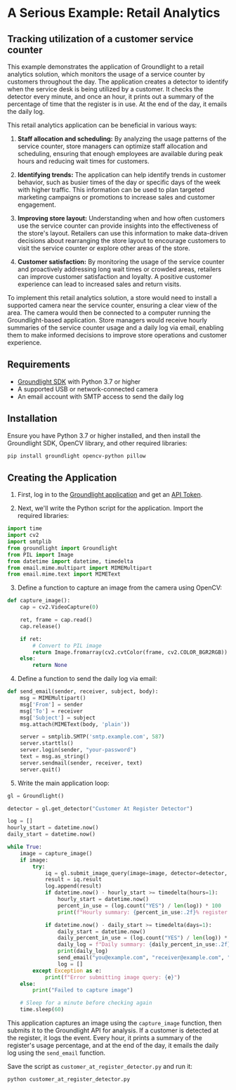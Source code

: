 # A Serious Example: Retail Analytics

## Tracking utilization of a customer service counter

This example demonstrates the application of Groundlight to a retail analytics solution, which monitors the usage of a service counter by customers throughout the day. The application creates a detector to identify when the service desk is being utilized by a customer. It checks the detector every minute, and once an hour, it prints out a summary of the percentage of time that the register is in use. At the end of the day, it emails the daily log.

This retail analytics application can be beneficial in various ways:

1. **Staff allocation and scheduling:** By analyzing the usage patterns of the service counter, store managers can optimize staff allocation and scheduling, ensuring that enough employees are available during peak hours and reducing wait times for customers.

1. **Identifying trends:** The application can help identify trends in customer behavior, such as busier times of the day or specific days of the week with higher traffic. This information can be used to plan targeted marketing campaigns or promotions to increase sales and customer engagement.

1. **Improving store layout:** Understanding when and how often customers use the service counter can provide insights into the effectiveness of the store's layout. Retailers can use this information to make data-driven decisions about rearranging the store layout to encourage customers to visit the service counter or explore other areas of the store.

1. **Customer satisfaction:** By monitoring the usage of the service counter and proactively addressing long wait times or crowded areas, retailers can improve customer satisfaction and loyalty. A positive customer experience can lead to increased sales and return visits.

To implement this retail analytics solution, a store would need to install a supported camera near the service counter, ensuring a clear view of the area. The camera would then be connected to a computer running the Groundlight-based application. Store managers would receive hourly summaries of the service counter usage and a daily log via email, enabling them to make informed decisions to improve store operations and customer experience.

## Requirements

- [Groundlight SDK](/docs/installation/) with Python 3.7 or higher
- A supported USB or network-connected camera
- An email account with SMTP access to send the daily log

## Installation

Ensure you have Python 3.7 or higher installed, and then install the Groundlight SDK, OpenCV library, and other required libraries:

```bash
pip install groundlight opencv-python pillow
```

## Creating the Application

1. First, log in to the [Groundlight application](https://app.groundlight.ai) and get an [API Token](api-tokens).

2. Next, we'll write the Python script for the application. Import the required libraries:

```python notest
import time
import cv2
import smtplib
from groundlight import Groundlight
from PIL import Image
from datetime import datetime, timedelta
from email.mime.multipart import MIMEMultipart
from email.mime.text import MIMEText
```

3. Define a function to capture an image from the camera using OpenCV:

```python
def capture_image():
    cap = cv2.VideoCapture(0)

    ret, frame = cap.read()
    cap.release()

    if ret:
        # Convert to PIL image
        return Image.fromarray(cv2.cvtColor(frame, cv2.COLOR_BGR2RGB))
    else:
        return None
```

4. Define a function to send the daily log via email:

```python
def send_email(sender, receiver, subject, body):
    msg = MIMEMultipart()
    msg['From'] = sender
    msg['To'] = receiver
    msg['Subject'] = subject
    msg.attach(MIMEText(body, 'plain'))

    server = smtplib.SMTP('smtp.example.com', 587)
    server.starttls()
    server.login(sender, "your-password")
    text = msg.as_string()
    server.sendmail(sender, receiver, text)
    server.quit()
```

5. Write the main application loop:

```python notest
gl = Groundlight()

detector = gl.get_detector("Customer At Register Detector")

log = []
hourly_start = datetime.now()
daily_start = datetime.now()

while True:
    image = capture_image()
    if image:
        try:
            iq = gl.submit_image_query(image=image, detector=detector, wait=60)
            result = iq.result
            log.append(result)
            if datetime.now() - hourly_start >= timedelta(hours=1):
                hourly_start = datetime.now()
                percent_in_use = (log.count("YES") / len(log)) * 100
                print(f"Hourly summary: {percent_in_use:.2f}% register in use")

            if datetime.now() - daily_start >= timedelta(days=1):
                daily_start = datetime.now()
                daily_percent_in_use = (log.count("YES") / len(log)) * 100
                daily_log = f"Daily summary: {daily_percent_in_use:.2f}% register in use"
                print(daily_log)
                send_email("you@example.com", "receiver@example.com", "Daily Register Usage Log", daily_log)
                log = []
        except Exception as e:
            print(f"Error submitting image query: {e}")
    else:
        print("Failed to capture image")

    # Sleep for a minute before checking again
    time.sleep(60)
```

This application captures an image using the `capture_image` function, then submits it to the Groundlight API for analysis. If a customer is detected at the register, it logs the event. Every hour, it prints a summary of the register's usage percentage, and at the end of the day, it emails the daily log using the `send_email` function.

Save the script as `customer_at_register_detector.py` and run it:

```bash
python customer_at_register_detector.py
```

